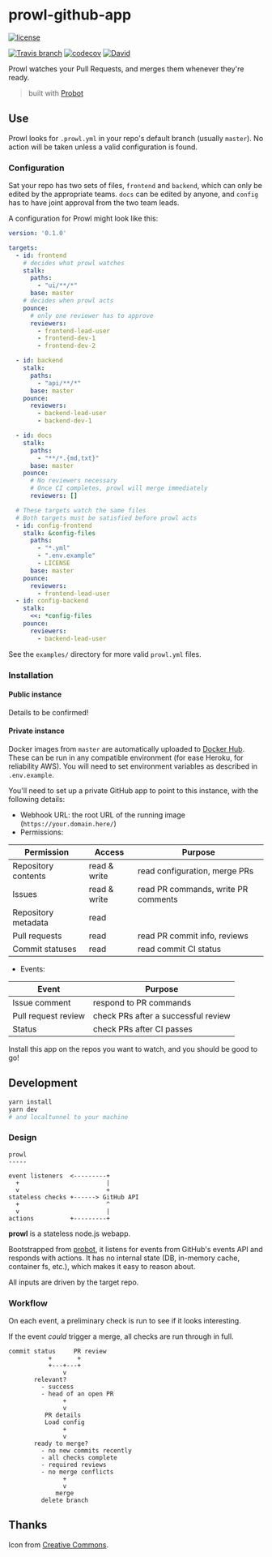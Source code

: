# prowl-github-app

[![license](https://img.shields.io/github/license/tommilligan/prowl-github-app.svg)]()

[![Travis branch](https://img.shields.io/travis/tommilligan/prowl-github-app/master.svg)](https://travis-ci.org/tommilligan/prowl-github-app)
[![codecov](https://codecov.io/gh/tommilligan/prowl-github-app/branch/master/graph/badge.svg)](https://codecov.io/gh/tommilligan/prowl-github-app)
[![David](https://img.shields.io/david/tommilligan/prowl-github-app.svg)](https://david-dm.org/tommilligan/prowl-github-app)

Prowl watches your Pull Requests, and merges them whenever they're ready.

> built with [Probot](https://github.com/probot/probot)

## Use

Prowl looks for `.prowl.yml` in your repo's default branch (usually `master`). No action will be taken unless a valid configuration is found.

### Configuration

Sat your repo has two sets of files, `frontend` and `backend`, which can only be edited by the appropriate teams. `docs` can be edited by anyone, and `config` has to have joint approval from the two team leads.

A configuration for Prowl might look like this:
```yaml
version: '0.1.0'

targets:
  - id: frontend
    # decides what prowl watches
    stalk:
      paths:
        - "ui/**/*"
      base: master
    # decides when prowl acts
    pounce:
      # only one reviewer has to approve
      reviewers:
        - frontend-lead-user
        - frontend-dev-1
        - frontend-dev-2

  - id: backend
    stalk:
      paths:
        - "api/**/*"
      base: master
    pounce:
      reviewers:
        - backend-lead-user
        - backend-dev-1

  - id: docs
    stalk:
      paths:
        - "**/*.{md,txt}"
      base: master
    pounce:
      # No reviewers necessary
      # Once CI completes, prowl will merge immediately
      reviewers: []

  # These targets watch the same files
  # Both targets must be satisfied before prowl acts
  - id: config-frontend
    stalk: &config-files
      paths:
        - "*.yml"
        - ".env.example"
        - LICENSE
      base: master
    pounce:
      reviewers:
        - frontend-lead-user
  - id: config-backend
    stalk:
      <<: *config-files
    pounce:
      reviewers:
        - backend-lead-user

```

See the `examples/` directory for more valid `prowl.yml` files.

### Installation

#### Public instance

Details to be confirmed!

#### Private instance

Docker images from `master` are automatically uploaded to [Docker Hub](https://hub.docker.com/r/tommilligan/prowl-github-app).
These can be run in any compatible environment (for ease Heroku, for reliability AWS).
You will need to set environment variables as described in `.env.example`.

You'll need to set up a private GitHub app to point to this instance, with the following details:
- Webhook URL: the root URL of the running image (`https://your.domain.here/`)
- Permissions:

| Permission             | Access               | Purpose                                 |
| ---------------------- | -------------------- | --------------------------------------- |
| Repository contents    | read & write         | read configuration, merge PRs           |
| Issues                 | read & write         | read PR commands, write PR comments     |
| Repository metadata    | read                 |                                         |
| Pull requests          | read                 | read PR commit info, reviews            |
| Commit statuses        | read                 | read commit CI status                   |

- Events:

| Event                  | Purpose                                 |
| ---------------------- | --------------------------------------- |
| Issue comment          | respond to PR commands                  |
| Pull request review    | check PRs after a successful review     |
| Status                 | check PRs after CI passes               |

Install this app on the repos you want to watch, and you should be good to go!


## Development

```sh
yarn install
yarn dev
# and localtunnel to your machine
```

### Design

```
prowl
-----

event listeners  <---------+
  +                        |
  v                        +
stateless checks +------> GitHub API
  +                        ^
  v                        |
actions          +---------+
```

**prowl** is a stateless node.js webapp.

Bootstrapped from [probot](https://github.com/probot/probot), it listens for events from GitHub's events API and responds with actions. It has no internal state (DB, in-memory cache, container fs, etc.), which makes it easy to reason about.

All inputs are driven by the target repo.


### Workflow

On each event, a preliminary check is run to see if it looks interesting.

If the event _could_ trigger a merge, all checks are run through in full.

```
commit status     PR review
           +       +
           +---+---+
               v
       relevant?
         - success
         - head of an open PR
               +
               v
          PR details
          Load config
               +
               v
       ready to merge?
         - no new commits recently
         - all checks complete
         - required reviews
         - no merge conflicts
               +
               v
             merge
         delete branch
```
## Thanks

Icon from [Creative Commons](https://openclipart.org/detail/183951/cats-eye).

